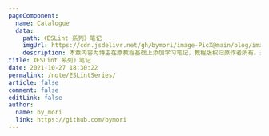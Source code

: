 ```yaml
---
pageComponent:
  name: Catalogue
  data:
    path: 《ESLint 系列》笔记
    imgUrl: https://cdn.jsdelivr.net/gh/bymori/image-PicX@main/blog/image.5r34b5h67l40.png
    description: 本章内容为博主在原教程基础上添加学习笔记，教程版权归原作者所有。来源：<a href='https://eslint.bootcss.com/' target='_blank'>《ESLint 系列》</a>
title: 《ESLint 系列》笔记
date: 2021-10-27 18:30:22
permalink: /note/ESLintSeries/
article: false
comment: false
editLink: false
author:
  name: by_mori
  link: https://github.com/bymori
---
```

